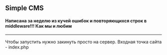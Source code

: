 ## Simple CMS

#### Написана за неделю из кучей ошибок и повторяющихся строк в middleware!!! Как мы и любим
----

Чтобы запустить нужно закинуть просто на сервер. Входная точка сайта - index.php
